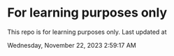 # For learning purposes only
This repo is for learning purposes only.
Last updated at

Wednesday, November 22, 2023 2:59:17 AM

